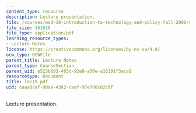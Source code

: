 ```yaml
---
content_type: resource
description: Lecture presentation.
file: /courses/esd-10-introduction-to-technology-and-policy-fall-2006/caaa8cef98aa4382caaf97e7d6c82c6f_lec19.pdf
file_size: 161626
file_type: application/pdf
learning_resource_types:
- Lecture Notes
license: https://creativecommons.org/licenses/by-nc-sa/4.0/
ocw_type: OCWFile
parent_title: Lecture Notes
parent_type: CourseSection
parent_uid: e523b603-465d-92e8-a50e-a16391f3aca1
resourcetype: Document
title: lec19.pdf
uid: caaa8cef-98aa-4382-caaf-97e7d6c82c6f
---
```

Lecture presentation.